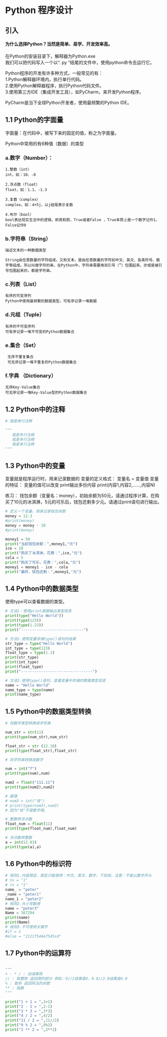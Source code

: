 # Python 程序设计
引入
-
#### 为什么选择Python？当然是简单、易学、开发效率高。  
在Python的安装目录下，解释器为Python.exe  
我们可以把代码写入一个以“. py ”结尾的文件中，使用python命令去运行它。  

Python程序的开发有许多种方式，一般常见的有：  
1.Python解释器环境内，执行单行代码。  
2.使用Python解释器程序，执行Python代码文件。  
3.使用第三方IDE（集成开发工具），如PyCharm，来开发Python程序。  

PyCharm是当下全球Python开发者，使用最频繁的Python IDE。


1.1 Python的字面量
-
字面量：在代码中，被写下来的固定的值，称之为字面量。

Python中常用的有6种值（数据）的类型

### a.数字（Number）：
    1.整数（int） 
    int，如：10、-8

    2.浮点数（float） 
    float，如：1.1、-1.3

    3.复数（complex） 
    complex，如：4+5j，以j结尾表示复数
    
    4.布尔（bool）	
    bool表达现实生活中的逻辑，即真和假，True或者False ，True本质上是一个数字记作1，False记作0

### b.字符串（String）	
    描述文本的一种数据类型	

    String由任意数量的字符组成，又称文本，是由任意数量的字符如中文、英文、各类符号、数字等组成。所以叫做字符的串，在Python中，字符串需要用双引号（”）包围起来。亦或是被引号包围起来的，都是字符串。  
### c.列表（List）	
    有序的可变序列	
    Python中使用最频繁的数据类型，可有序记录一堆数据  
### d.元组（Tuple）	
    有序的不可变序列	
    可有序记录一堆不可变的Python数据集合  
### e.集合（Set）	
     无序不重复集合	
     可无序记录一堆不重复的Python数据集合  
### f.字典 （Dictionary）	
    无序Key-Value集合	
    可无序记录一堆Key-Value型的Python数据集合  

1.2 Python中的注释
-

```py
# 我是单行注释

"""
   我是多行注释
   我是多行注释
   我是多行注释
"""
```

1.3 Python中的变量
-
变量就是程序运行时，用来记录数据的
变量的定义格式： 变量名 = 变量值
变量的特征： 变量的值可以改变
print输出多份内容
print(内容1,内容2,......,内容N)

练习：
钱包余额（变量名：money），初始余额为50元，请通过程序计算，在购买了10元的冰淇淋，5元的可乐后，钱包还剩多少元。请通过print语句进行输出。

```py
# 定义一个变量，用来记录钱包余额
money = 12.3
#print(money)
money = money - 10
#print(money)

money1 = 50
print("当前钱包余额：",money1,"元")
ice = 10
print("购买了冰淇淋，花费：",ice,"元")
cola = 5
print("购买了可乐，花费：",cola,"元")
money1 = money1 - ice - cola
print("最终，钱包还剩：",money1,"元")
```

1.4 Python中的数据类型
-
使用type可以查看数据的类型。

```py
# 方法1：使用print直接输出类型信息
print(type("Hello World"))
print(type(123))
print(type(1.23))
print("----------------------------")

# 方法2.使用变量存储type()语句的结果
str_type = type("Hello World")
int_type = type(123)
float_type = type(1.1)
print(str_type)
print(int_type)
print(float_type)
print("--------------------------------")

# 方法3.使用type()语句，查看变量中存储的数据类型信息
name = "Hello World"
name_type = type(name)
print(name_type)
```

1.5 Python中的数据类型转换
-
```python
# 将数字类型转换成字符串

num_str = str(11)
print(type(num_str),num_str)

float_str = str (12.10)
print(type(float_str),float_str)

# 将字符串转换成数字

num = int("7")
print(type(num),num)

num2 = float("111.11")
print(type(num2),num2)

# 报错
# num3 = int("哇")
# print(type(num3),num3)
# 因为"哇"不是数字哦。

# 整数转浮点数
float_num = float(11)
print(type(float_num),float_num)

# 浮点数转整数
a = int(12.83)
print(type(a),a)
```
1.6 Python中的标识符
-

```py
# 规则1.内容限定，限定只能使用：中文、英文、数字、下划线，注意：不能以数字开头
# 1n = "1"
# )n = "1"
name_ = "peter"
_name = "peter1"
name_1 = "peter2"
# 规则2.大小写敏感
name = "peter3"
Name = 167294
print(name)
print(Name)
# 规则3.不可使用关键字
#if = 1
#else = "2121f544ef545sd"
```
1.7 Python中的运算符
-

```py

"""
+ - * / : 加减乘除
// : 取整除 返回商的部分 例如：9//2结果是4，9.0//2.0结果是4.0
% : 取余 返回除法的余数
** : 指数
"""

print("1 + 1 = ",1+1)
print("2 - 1 = ",2-1)
print("3 * 3 = ",3*3)
print("4 / 2 = ",4/2)
print("11 / 2 = ",11//2)
print("9 % 2 = ",9%2)
print("2 ** 2 = ",2**2)
```

